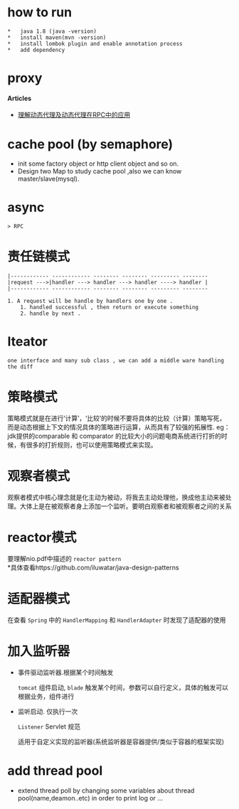 # how to run
    *   java 1.8 (java -version)
    *   install maven(mvn -version)
    *   install lombok plugin and enable annotation process
    *   add dependency


# proxy
#### Articles

 *   [理解动态代理及动态代理在RPC中的应用](!https://blog.csdn.net/nyyjs/article/details/77850523)

# cache pool (by semaphore)
   * init some factory object or http client object and so on.
   * Design two Map to study cache pool ,also we can know master/slave(mysql).   

#   async 
    > RPC

# 责任链模式
    |------------ ------------ -------- -------- --------- --------
    |request --->|handler ---> handler ---> handler ----> handler |
    |------------ ------------ -------- -------- --------- --------
    
    1. A request will be handle by handlers one by one . 
        1. handled successful , then return or execute something
        2. handle by next .
    
# Iteator
    one interface and many sub class , we can add a middle ware handling the diff

# 策略模式
策略模式就是在进行‘计算’，‘比较’的时候不要将具体的比较（计算）策略写死，而是动态根据上下文的情况具体的策略进行运算，从而具有了较强的拓展性.
	eg：jdk提供的comparable<E> 和 comparator<E> 的比较大小的问题电商系统进行打折的时候，有很多的打折规则，也可以使用策略模式来实现。

# 观察者模式
观察者模式中核心理念就是化主动为被动，将我去主动处理他，换成他主动来被处理。大体上是在被观察者身上添加一个监听。要明白观察者和被观察者之间的关系

# reactor模式
要理解nio.pdf中描述的 `reactor pattern`  
*具体查看https://github.com/iluwatar/java-design-patterns

# 适配器模式
在查看 `Spring` 中的 `HandlerMapping` 和 `HandlerAdapter` 时发现了适配器的使用


# 加入监听器 
    
   *   事件驱动监听器.根据某个时间触发
       
        `tomcat` 组件启动, `blade` 触发某个时间，参数可以自行定义，具体的触发可以根据业务，组件进行

   *   监听启动. 仅执行一次
    
        `Listener` Servlet 规范
        
        适用于自定义实现的监听器(系统监听器是容器提供/类似于容器的框架实现)    
    
    
# add thread pool
    
   *  extend thread poll by changing some variables about thread pool(name,deamon..etc) 
    in order to print log or ...